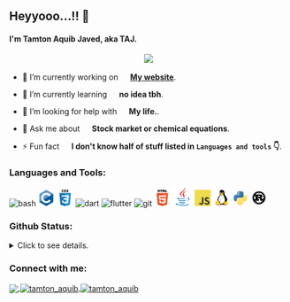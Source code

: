 ## Heyyooo...!! 💃
#### I'm Tamton Aquib Javed, aka TAJ.
<p align='center'>
    <img src='https://i.imgur.com/qLKSbiI.png' />
</p>

- 🔭 I’m currently working on    **[My website](https://tamtonaquib.tk)**.

- 🌱 I’m currently learning    **no idea tbh**.

- 🤝 I’m looking for help with    **My life.**.

- 💬 Ask me about    **Stock market or chemical equations**.

- ⚡ Fun fact    **I don't know half of stuff listed in `Languages and tools` :point_down:**.


### Languages and Tools:
<p align="left"> 
 <img src="https://miro.medium.com/max/2300/1*FEE98iWinlZBYkxBAG8MvA.png" alt="bash" width="35" height="35"/>  
 <img src="https://raw.githubusercontent.com/devicons/devicon/master/icons/c/c-original.svg" alt="c" width="30" height="30"/>  
 <img src="https://raw.githubusercontent.com/devicons/devicon/master/icons/css3/css3-original-wordmark.svg" alt="css3" width="30" height="30"/>  
 <img src="https://www.vectorlogo.zone/logos/dartlang/dartlang-icon.svg" alt="dart" width="27" height="27"/>  
 <img src="https://www.vectorlogo.zone/logos/flutterio/flutterio-icon.svg" alt="flutter" width="30" height="30"/>  
 <img src="https://www.vectorlogo.zone/logos/git-scm/git-scm-icon.svg" alt="git" width="30" height="30"/>  
 <img src="https://raw.githubusercontent.com/devicons/devicon/master/icons/html5/html5-original-wordmark.svg" alt="html5" width="30" height="30"/>  
 <img src="https://raw.githubusercontent.com/devicons/devicon/master/icons/java/java-original.svg" alt="java" width="35" height="35"/>  
 <img src="https://raw.githubusercontent.com/devicons/devicon/master/icons/javascript/javascript-original.svg" alt="javascript" width="30" height="30"/>  
 <img src="https://raw.githubusercontent.com/devicons/devicon/master/icons/linux/linux-original.svg" alt="linux" width="30" height="30"/>  
 <img src="https://raw.githubusercontent.com/devicons/devicon/master/icons/python/python-original.svg" alt="python" width="30" height="30"/>  
 <img src="https://raw.githubusercontent.com/devicons/devicon/master/icons/rust/rust-plain.svg" alt="rust" width="30" height="30"/>  
</p>

### Github Status:
<details>
<summary>Click to see details.</summary>

[![Aquib's GitHub stats](https://github-readme-stats.vercel.app/api?username=tamton-aquib&hide=prs&custom_title=My%20Github%20Stat's&show_icons=true&theme=dracula&border_radius=10&hide_border=true&bg_color=15,0d1117,1a1b26)](https://github.com/anuraghazra/github-readme-stats)

[![Top Langs](https://github-readme-stats.vercel.app/api/top-langs/?username=tamton-aquib&hide=Vim+Script,Vim+Snippet,C&theme=dracula&hide_border=true&border_radius=10&bg_color=15,0d1117,1a1b26&show_icons=true&layout=compact)](https://github.com/anuraghazra/github-readme-stats)

</details>

### Connect with me:
<p align="left">
<a href="https://discordapp.com/users/845674119391477820" target="blank">
	<img align="center" target="_blank" src="https://img.icons8.com/color/96/000000/discord.png" width="30" />
</a>
<a href="https://dev.to/tamtonaquib" target="blank">
	<img align="center" target="_blank" src="https://img.icons8.com/windows/96/000000/dev.png" alt="tamton_aquib" width="30" />
</a>
<a href="https://twitter.com/tamton_aquib" target="blank">
	<img align="center" target="_blank" src="https://img.icons8.com/plasticine/100/000000/twitter--v2.png" alt="tamton_aquib" width="30" />
</a>
</p>
